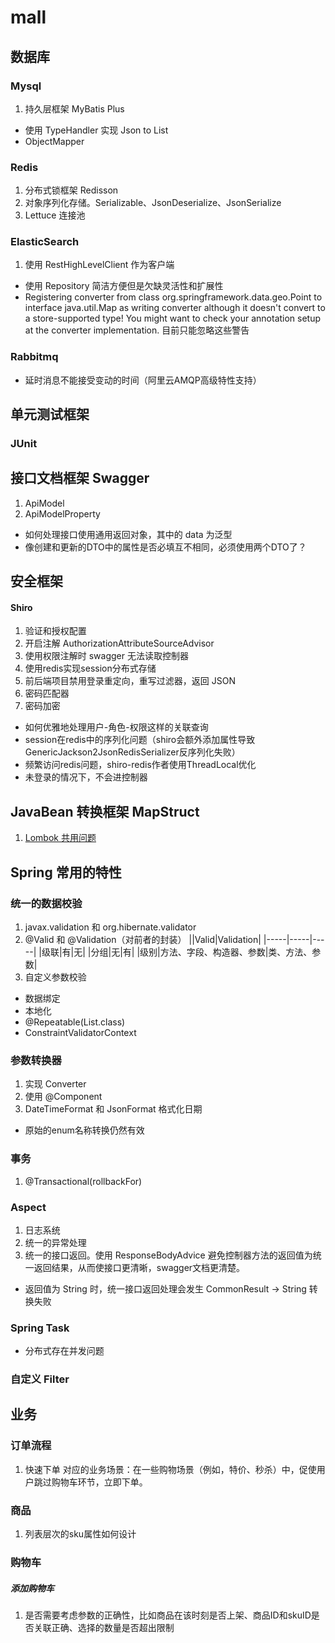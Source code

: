 # mall

## 数据库
### Mysql
1. 持久层框架 MyBatis Plus
- 使用 TypeHandler 实现 Json to List<String>
- ObjectMapper

### Redis
1. 分布式锁框架 Redisson
2. 对象序列化存储。Serializable、JsonDeserialize、JsonSerialize
3. Lettuce 连接池

### ElasticSearch
1. 使用 RestHighLevelClient 作为客户端

- 使用 Repository 简洁方便但是欠缺灵活性和扩展性
- Registering converter from class org.springframework.data.geo.Point to interface java.util.Map as writing converter although it doesn't convert to a store-supported type! You might want to check your annotation setup at the converter implementation. 目前只能忽略这些警告

### Rabbitmq
- 延时消息不能接受变动的时间（阿里云AMQP高级特性支持）

## 单元测试框架
### JUnit

## 接口文档框架 Swagger
1. ApiModel
2. ApiModelProperty

- 如何处理接口使用通用返回对象，其中的 data 为泛型
- 像创建和更新的DTO中的属性是否必填互不相同，必须使用两个DTO了？

## 安全框架
#### Shiro
1. 验证和授权配置
2. 开启注解 AuthorizationAttributeSourceAdvisor
3. 使用权限注解时 swagger 无法读取控制器 
4. 使用redis实现session分布式存储
5. 前后端项目禁用登录重定向，重写过滤器，返回 JSON
6. 密码匹配器
7. 密码加密

- 如何优雅地处理用户-角色-权限这样的关联查询
- session在redis中的序列化问题（shiro会额外添加属性导致GenericJackson2JsonRedisSerializer反序列化失败）
- 频繁访问redis问题，shiro-redis作者使用ThreadLocal优化
- 未登录的情况下，不会进控制器

## JavaBean 转换框架 MapStruct

1. [Lombok 共用问题](https://mapstruct.org/faq/#can-i-use-mapstruct-together-with-project-lombok)

## Spring 常用的特性

### 统一的数据校验
1. javax.validation 和 org.hibernate.validator
2. @Valid 和 @Validation（对前者的封装）
||Valid|Validation|
|-----|-----|-----|
|级联|有|无|
|分组|无|有|
|级别|方法、字段、构造器、参数|类、方法、参数|
3. 自定义参数校验

- 数据绑定
- 本地化
- @Repeatable(List.class)
- ConstraintValidatorContext

### 参数转换器
1. 实现 Converter
2. 使用 @Component
3. DateTimeFormat 和 JsonFormat 格式化日期

- 原始的enum名称转换仍然有效

### 事务
1. @Transactional(rollbackFor)

### Aspect
1. 日志系统
2. 统一的异常处理
3. 统一的接口返回。使用 ResponseBodyAdvice 避免控制器方法的返回值为统一返回结果，从而使接口更清晰，swagger文档更清楚。

- 返回值为 String 时，统一接口返回处理会发生 CommonResult -> String 转换失败

### Spring Task
- 分布式存在并发问题

### 自定义 Filter

## 业务

### 订单流程
1. 快速下单
对应的业务场景：在一些购物场景（例如，特价、秒杀）中，促使用户跳过购物车环节，立即下单。

### 商品
1. 列表层次的sku属性如何设计

### 购物车
##### 添加购物车
1. 是否需要考虑参数的正确性，比如商品在该时刻是否上架、商品ID和skuID是否关联正确、选择的数量是否超出限制
